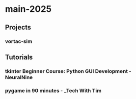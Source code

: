 # main-2025
## Projects
### vortac-sim
## Tutorials
### tkinter Beginner Course: Python GUI Development - __NeuralNine__
### pygame in 90 minutes - ___Tech With Tim__